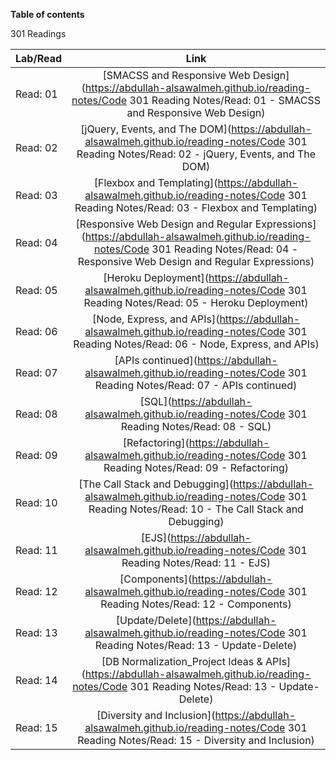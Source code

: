 **Table of contents**

301 Readings

| Lab/Read |                                                                                         Link                                                                                         |
| -------- | :----------------------------------------------------------------------------------------------------------------------------------------------------------------------------------: |
| Read: 01 |              [SMACSS and Responsive Web Design](https://abdullah-alsawalmeh.github.io/reading-notes/Code 301 Reading Notes/Read: 01 - SMACSS and Responsive Web Design)              |
| Read: 02 |                   [jQuery, Events, and The DOM](https://abdullah-alsawalmeh.github.io/reading-notes/Code 301 Reading Notes/Read: 02 - jQuery, Events, and The DOM)                   |
| Read: 03 |                        [Flexbox and Templating](https://abdullah-alsawalmeh.github.io/reading-notes/Code 301 Reading Notes/Read: 03 - Flexbox and Templating)                        |
| Read: 04 | [Responsive Web Design and Regular Expressions](https://abdullah-alsawalmeh.github.io/reading-notes/Code 301 Reading Notes/Read: 04 - Responsive Web Design and Regular Expressions) |
| Read: 05 |                             [Heroku Deployment](https://abdullah-alsawalmeh.github.io/reading-notes/Code 301 Reading Notes/Read: 05 - Heroku Deployment)                             |
| Read: 06 |                       [Node, Express, and APIs](https://abdullah-alsawalmeh.github.io/reading-notes/Code 301 Reading Notes/Read: 06 - Node, Express, and APIs)                       |
| Read: 07 |                                [APIs continued](https://abdullah-alsawalmeh.github.io/reading-notes/Code 301 Reading Notes/Read: 07 - APIs continued)                                |
| Read: 08 |                                           [SQL](https://abdullah-alsawalmeh.github.io/reading-notes/Code 301 Reading Notes/Read: 08 - SQL)                                           |
| Read: 09 |                                   [Refactoring](https://abdullah-alsawalmeh.github.io/reading-notes/Code 301 Reading Notes/Read: 09 - Refactoring)                                   |
| Read: 10 |                  [The Call Stack and Debugging](https://abdullah-alsawalmeh.github.io/reading-notes/Code 301 Reading Notes/Read: 10 - The Call Stack and Debugging)                  |
| Read: 11 |                                           [EJS](https://abdullah-alsawalmeh.github.io/reading-notes/Code 301 Reading Notes/Read: 11 - EJS)                                           |
| Read: 12 |                                    [Components](https://abdullah-alsawalmeh.github.io/reading-notes/Code 301 Reading Notes/Read: 12 - Components)                                    |
| Read: 13 |                                 [Update/Delete](https://abdullah-alsawalmeh.github.io/reading-notes/Code 301 Reading Notes/Read: 13 - Update-Delete)                                 |
| Read: 14 |                     [DB Normalization_Project Ideas & APIs](https://abdullah-alsawalmeh.github.io/reading-notes/Code 301 Reading Notes/Read: 13 - Update-Delete)                     |
| Read: 15 |                       [Diversity and Inclusion](https://abdullah-alsawalmeh.github.io/reading-notes/Code 301 Reading Notes/Read: 15 - Diversity and Inclusion)                       |
